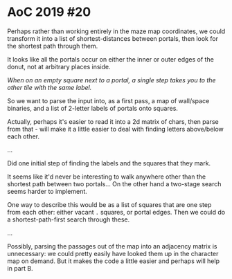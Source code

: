 # AoC 2019 #20

Perhaps rather than working entirely in the maze map coordinates, we could
transform it into a list of shortest-distances between portals, then look
for the shortest path through them.

It looks like all the portals occur on either the inner or outer edges
of the donut, not at arbitrary places inside. 

*When on an empty square next to a portal, a single step takes you to the 
other tile with the same label.*

So we want to parse the input into, as a first pass, a map of wall/space
binaries, and a list of 2-letter labels of portals onto squares.

Actually, perhaps it's easier to read it into a 2d matrix of chars,
then parse from that - will make it a little easier to deal with finding
letters above/below each other.

...

Did one initial step of finding the labels and the squares that they mark.

It seems like it'd never be interesting to walk anywhere other than the
shortest path between two portals... On the other hand a two-stage search
seems harder to implement.

One way to describe this would be as a list of squares that are one step from
each other: either vacant `.` squares, or portal edges. Then we could do a
shortest-path-first search through these.

... 

Possibly, parsing the passages out of the map into an adjacency matrix 
is unnecessary: we could pretty easily have looked them up in the character
map on demand. But it makes the code a little easier and perhaps will help in
part B.

